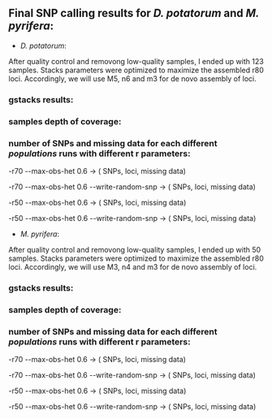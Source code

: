 ## Final SNP calling results for *D. potatorum* and *M. pyrifera*:


* *D. potatorum*:

After quality control and removong low-quality samples, I ended up with 123 samples. Stacks parameters were optimized to maximize the assembled r80 loci. 
Accordingly, we will use M5, n6 and m3 for de novo assembly of loci.

### gstacks results:

### samples depth of coverage:

### number of SNPs and missing data for each different *populations* runs with different r parameters:

-r70 --max-obs-het 0.6  ->   ( SNPs, loci, missing data)

-r70 --max-obs-het 0.6 --write-random-snp   ->  ( SNPs, loci, missing data)

-r50 --max-obs-het 0.6   ->  ( SNPs, loci, missing data)

-r50 --max-obs-het 0.6 --write-random-snp   ->  ( SNPs, loci, missing data)




* *M. pyrifera*:

After quality control and removong low-quality samples, I ended up with 50 samples. Stacks parameters were optimized to maximize the assembled r80 loci. 
Accordingly, we will use M3, n4 and m3 for de novo assembly of loci.

### gstacks results:

### samples depth of coverage:

### number of SNPs and missing data for each different *populations* runs with different r parameters:

-r70 --max-obs-het 0.6 ->  ( SNPs, loci, missing data)

-r70 --max-obs-het 0.6 --write-random-snp  ->  ( SNPs, loci, missing data)

-r50 --max-obs-het 0.6  ->  ( SNPs, loci, missing data)

-r50 --max-obs-het 0.6 --write-random-snp  ->  ( SNPs, loci, missing data)

